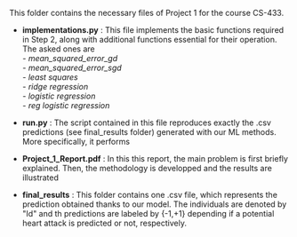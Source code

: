This folder contains the necessary files of Project 1 for the course CS-433.
- **implementations.py** : This file implements the basic functions required in Step 2, along with additional functions essential for their operation. The asked ones are<br>
                        - *mean_squared_error_gd*<br>
                        - *mean_squared_error_sgd*<br>
                        - *least squares*<br>
                        - *ridge regression*<br>
                        - *logistic regression*<br>
                        - *reg logistic regression*

- **run.py** : The script contained in this file reproduces exactly the .csv predictions (see final_results folder) generated with our ML methods. More specifically, it performs
- **Project_1_Report.pdf** : In this this report, the main problem is first briefly explained. Then, the methodology is developped and the results are illustrated
- **final_results** : This folder contains one .csv file, which represents the prediction obtained thanks to our model. The individuals are denoted by "Id" and th predictions are labeled by {-1,+1} depending if a potential heart attack is predicted or not, respectively.
